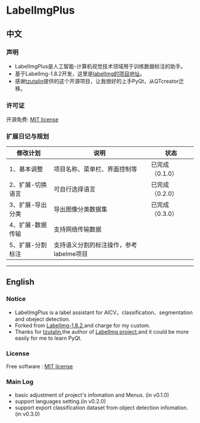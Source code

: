 # LabelImgPlus

## 中文
### 声明
 - LabelImgPlus是人工智能-计算机视觉技术领域用于训练数据标注的助手。
 - 基于LabelImg-1.8.2开发，这里是[labelImg的项目地址](https://github.com/tzutalin/labelImg)。
 - 感谢[tzutalin](https://github.com/tzutalin)提供的这个开源项目，让我很好的上手PyQt，从QTcreator迁移。
### 许可证
开源免费: [MIT license](https://github.com/tzutalin/labelImg/blob/master/LICENSE)
### 扩展日记与规划

| 修改计划         | 说明                                    | 状态            |
| ---------------- | --------------------------------------- | --------------- |
| 1、基本调整      | 项目名称、菜单栏、界面控制等            | 已完成（0.1.0） |
| 2、扩展-切换语言 | 可自行选择语言                          | 已完成（0.2.0） |
| 3、扩展-导出分类 | 导出图像分类数据集                      | 已完成（0.3.0） |
| 4、扩展-数据传输 | 支持网络传输数据                        |                 |
| 5、扩展-分割标注 | 支持语义分割的标注操作，参考labelme项目 |                 |



------
## English
### Notice
 - LabelImgPlus is a label assistant for AICV，classification、segmentation and obeject detection.
 - Forked from [LabelImg-1.8.2](https://github.com/tzutalin/labelImg),and charge for my custom.
 - Thanks for [tzutalin](https://github.com/tzutalin),the author of [LabelImg project](https://github.com/tzutalin/labelImg),and it could be more easily for me to learn PyQt.
### License
Free software : [MIT license](https://github.com/tzutalin/labelImg/blob/master/LICENSE)
### Main Log
 - basic adjustment of project's infomation and Menus. (in v0.1.0)
 - support languages setting.(in v0.2.0)
 - support export classification dataset from object detection infomation.(in v0.3.0)
